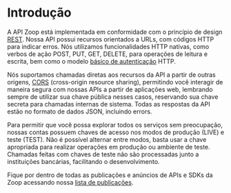 # Introdução

A API Zoop está implementada em conformidade com o princípio de design [REST](https://en.wikipedia.org/wiki/Representational_state_transfer). Nossa API possui recursos orientados a URLs, com códigos HTTP para indicar erros. Nós utilizamos funcionalidades HTTP nativas, como verbos de ação POST, PUT, GET, DELETE, para operações de leitura e escrita, bem como o modelo [básico de autenticação](https://en.wikipedia.org/wiki/Basic_access_authentication) HTTP.

Nós suportamos chamadas diretas aos recursos da API a partir de outras origens, [CORS](https://en.wikipedia.org/wiki/Cross-origin_resource_sharing) \(cross-origin resource sharing\), permitindo você interagir de maneira segura com nossas APIs a partir de aplicações web, lembrando sempre de utilizar sua chave pública nesses casos, reservando sua chave secreta para chamadas internas de sistema. Todas as respostas da API estão no formato de dados JSON, incluindo errors.

Para permitir que você possa explorar todos os serviços sem preocupação, nossas contas possuem chaves de acesso nos modos de produção \(LIVE\) e teste \(TEST\). Não é possível alternar entre modos, basta usar a chave apropriada para realizar operações em produção ou ambiente de teste. Chamadas feitas com chaves de teste não são processadas junto a instituições bancárias, facilitando o desenvolvimento.

Fique por dentro de todas as publicações e anúncios de APIs e SDKs da Zoop acessando nossa [lista de publicações](https://groups.google.com/a/pagzoop.com/forum/#!forum/zoop-api---publicaes).
